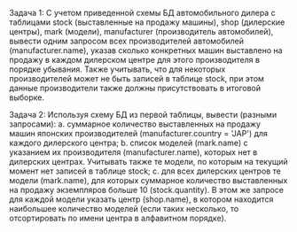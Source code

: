 Задача 1: С учетом приведенной схемы БД автомобильного дилера с таблицами stock (выставленные на продажу машины), shop (дилерские центры), mark (модели), manufacturer (производитель автомобилей), вывести одним запросом всех производителей автомобилей (manufacturer.name), указав сколько конкретных машин выставлено на продажу в каждом дилерском центре для этого производителя в порядке убывания. Также учитывать, что для некоторых производителей может не быть записей в таблице stock, при этом данные производители также должны присутствовать в итоговой выборке.

Задача 2: Используя схему БД из первой таблицы, вывести (разными запросами):
  a.	суммарное количество выставленных на продажу машин японских производителей (manufacturer.country = 'JAP') для каждого дилерского центра;
  b.	список моделей (mark.name) с указанием их производителя (manufacturer.name), которых нет в дилерских центрах. Учитывать также те модели, по которым на текущий момент нет записей в таблице stock;
  c.	для всех дилерских центров те модели (mark.name), для которых суммарное количество выставленных на продажу экземпляров больше 10 (stock.quantity). В этом же запросе для каждой модели указать центр (shop.name), в котором находится наибольшее количество моделей (если таких несколько, то отсортировать по имени центра в алфавитном порядке).

